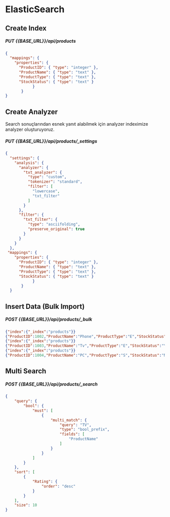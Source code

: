 # ElasticSearch

## Create Index

##### PUT {{BASE_URL}}/api/products

```json
{
  "mappings": {
    "properties": {
      "ProductID": { "type": "integer" },
      "ProductName": { "type": "text" },
      "ProductType": { "type": "text" },
      "StockStatus": { "type": "text" }
            }
       }
}
```

## Create Analyzer

Search sonuçlarından esnek yanıt alabilmek için analyzer indeximize analyzer oluşturuyoruz.

##### PUT  {{BASE_URL}}/api/products/_settings

```json
{
  "settings": {
    "analysis": {
      "analyzer": {
        "txt_analyzer": {
          "type": "custom",
          "tokenizer": "standard",
          "filter": [
            "lowercase",
            "txt_filter"
          ]
        }
      },
      "filter": {
        "txt_filter": {
          "type": "asciifolding",
          "preserve_original": true
        }
      }
    }
  },
 "mappings": {
    "properties": {
      "ProductID": { "type": "integer" },
      "ProductName": { "type": "text" },
      "ProductType": { "type": "text" },
      "StockStatus": { "type": "text" }
            }
       }
  }
```
## Insert Data (Bulk Import)
##### POST {{BASE_URL}}/api/products/_bulk

```json
{"index":{"_index":"products"}}
{"ProductID":1002,"ProductName":"Phone","ProductType":"E","StockStatus":"Yes"}
{"index":{"_index":"products"}}
{"ProductID":1003,"ProductName":"Tv","ProductType":"E","StockStatus":"Yes"}
{"index":{"_index":"products"}}
{"ProductID":1004,"ProductName":"PC","ProductType":"S","StockStatus":"No"}

```

## Multi Search

##### POST {{BASE_URL}}/api/products/_search

```json
{
    "query": {
        "bool": {
            "must": [
                {
                    "multi_match": {
                        "query": "TV",
                        "type": "bool_prefix",
                        "fields": [
                            "ProductName"
                        ]
                    }
                }
            ]
        }
    },
    "sort": [
        {
            "Rating": {
                "order": "desc"
            }
        }
    ],
    "size": 10
}
```

